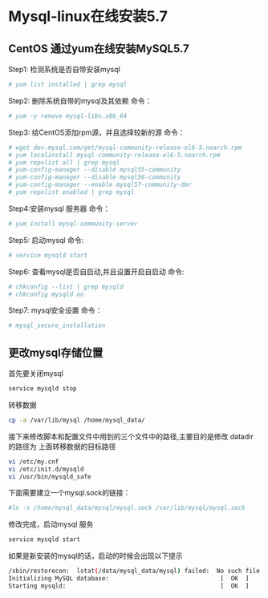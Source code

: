 # Mysql-linux在线安装5.7

## CentOS 通过yum在线安装MySQL5.7

Step1: 检测系统是否自带安装mysql

```bash
# yum list installed | grep mysql
```

Step2: 删除系统自带的mysql及其依赖
命令：
```bash
# yum -y remove mysql-libs.x86_64
```

Step3: 给CentOS添加rpm源，并且选择较新的源
命令：
```bash
# wget dev.mysql.com/get/mysql-community-release-el6-5.noarch.rpm
# yum localinstall mysql-community-release-el6-5.noarch.rpm
# yum repolist all | grep mysql
# yum-config-manager --disable mysql55-community
# yum-config-manager --disable mysql56-community
# yum-config-manager --enable mysql57-community-dmr
# yum repolist enabled | grep mysql
```

Step4:安装mysql 服务器
命令：

```bash
# yum install mysql-community-server
```

Step5: 启动mysql
命令:
```bash
# service mysqld start
```

Step6: 查看mysql是否自启动,并且设置开启自启动
命令:

```bash
# chkconfig --list | grep mysqld
# chkconfig mysqld on
```

Step7: mysql安全设置
命令：

```bash
# mysql_secure_installation
```

## 更改mysql存储位置
首先要关闭mysql

```bash
service mysqld stop
```

转移数据

```bash
cp -a /var/lib/mysql /home/mysql_data/
```

接下来修改脚本和配置文件中用到的三个文件中的路径,主要目的是修改 datadir 的路径为 上面转移数据的目标路径

```bash
vi /etc/my.cnf
vi /etc/init.d/mysqld
vi /usr/bin/mysqld_safe
```

下面需要建立一个mysql.sock的链接：

```bash
#ln -s /home/mysql_data/mysql/mysql.sock /var/lib/mysql/mysql.sock
```

修改完成，启动mysql 服务

```bash
service mysqld start
```

如果是新安装的mysql的话，启动的时候会出现以下提示
```bash
/sbin/restorecon:  lstat(/data/mysql_data/mysql) failed:  No such file or directory
Initializing MySQL database:                               [  OK  ]
Starting mysqld:                                           [  OK  ]
```